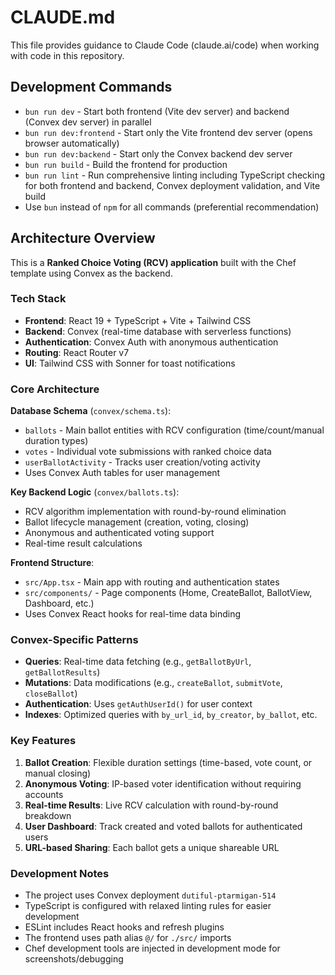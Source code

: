 # CLAUDE.md

This file provides guidance to Claude Code (claude.ai/code) when working with code in this repository.

## Development Commands

- `bun run dev` - Start both frontend (Vite dev server) and backend (Convex dev server) in parallel
- `bun run dev:frontend` - Start only the Vite frontend dev server (opens browser automatically)
- `bun run dev:backend` - Start only the Convex backend dev server
- `bun run build` - Build the frontend for production
- `bun run lint` - Run comprehensive linting including TypeScript checking for both frontend and backend, Convex deployment validation, and Vite build
- Use `bun` instead of `npm` for all commands (preferential recommendation)

## Architecture Overview

This is a **Ranked Choice Voting (RCV) application** built with the Chef template using Convex as the backend.

### Tech Stack
- **Frontend**: React 19 + TypeScript + Vite + Tailwind CSS
- **Backend**: Convex (real-time database with serverless functions)
- **Authentication**: Convex Auth with anonymous authentication
- **Routing**: React Router v7
- **UI**: Tailwind CSS with Sonner for toast notifications

### Core Architecture

**Database Schema** (`convex/schema.ts`):
- `ballots` - Main ballot entities with RCV configuration (time/count/manual duration types)
- `votes` - Individual vote submissions with ranked choice data
- `userBallotActivity` - Tracks user creation/voting activity
- Uses Convex Auth tables for user management

**Key Backend Logic** (`convex/ballots.ts`):
- RCV algorithm implementation with round-by-round elimination
- Ballot lifecycle management (creation, voting, closing)
- Anonymous and authenticated voting support
- Real-time result calculations

**Frontend Structure**:
- `src/App.tsx` - Main app with routing and authentication states
- `src/components/` - Page components (Home, CreateBallot, BallotView, Dashboard, etc.)
- Uses Convex React hooks for real-time data binding

### Convex-Specific Patterns

- **Queries**: Real-time data fetching (e.g., `getBallotByUrl`, `getBallotResults`)
- **Mutations**: Data modifications (e.g., `createBallot`, `submitVote`, `closeBallot`)
- **Authentication**: Uses `getAuthUserId()` for user context
- **Indexes**: Optimized queries with `by_url_id`, `by_creator`, `by_ballot`, etc.

### Key Features

1. **Ballot Creation**: Flexible duration settings (time-based, vote count, or manual closing)
2. **Anonymous Voting**: IP-based voter identification without requiring accounts
3. **Real-time Results**: Live RCV calculation with round-by-round breakdown
4. **User Dashboard**: Track created and voted ballots for authenticated users
5. **URL-based Sharing**: Each ballot gets a unique shareable URL

### Development Notes

- The project uses Convex deployment `dutiful-ptarmigan-514`
- TypeScript is configured with relaxed linting rules for easier development
- ESLint includes React hooks and refresh plugins
- The frontend uses path alias `@/` for `./src/` imports
- Chef development tools are injected in development mode for screenshots/debugging